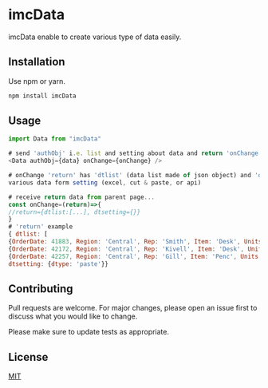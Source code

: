 # imcData

imcData enable to create various type of data easily.

## Installation

Use npm or yarn.

```bash
npm install imcData
```

## Usage

```js
import Data from "imcData"

# send 'authObj' i.e. list and setting about data and return 'onChange'
<Data authObj={data} onChange={onChange} />

# onChange 'return' has 'dtlist' (data list made of json object) and 'dtsetting' ie composed of
various data form setting (excel, cut & paste, or api)

# receive return data from parent page...
const onChange=(return)=>{
//return={dtlist:[...], dtsetting={}}
}
# 'return' example
{ dtlist: [
{OrderDate: 41883, Region: 'Central', Rep: 'Smith', Item: 'Desk', Units: 2},
{OrderDate: 42172, Region: 'Central', Rep: 'Kivell', Item: 'Desk', Units: 5},
{OrderDate: 42257, Region: 'Central', Rep: 'Gill', Item: 'Penc', Units:3}],
dtsetting: {dtype: 'paste'}}
```

## Contributing

Pull requests are welcome. For major changes, please open an issue first to discuss what you would like to change.

Please make sure to update tests as appropriate.

## License

[MIT](https://choosealicense.com/licenses/mit/)
